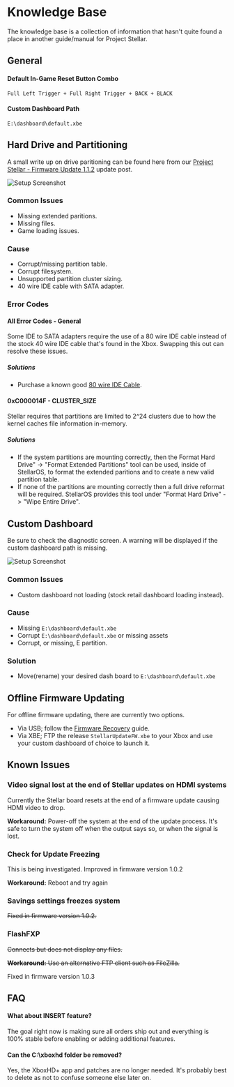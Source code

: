 # Knowledge Base
The knowledge base is a collection of information that hasn't quite found a place in another guide/manual for Project Stellar.

## General
#### Default In-Game Reset Button Combo
``Full Left Trigger + Full Right Trigger + BACK + BLACK``

#### Custom Dashboard Path
``E:\dashboard\default.xbe``

## Hard Drive and Partitioning
A small write up on drive paritioning can be found here from our [Project Stellar - Firmware Update 1.1.2](https://makemhz.com/blogs/news/project-stellar-firmware-update-1-1-2) update post.

![Setup Screenshot](images/troubleshooting/hdd_error_2.png)

### Common Issues
- Missing extended paritions.
- Missing files.
- Game loading issues.

### Cause
- Corrupt/missing partition table.
- Corrupt filesystem.
- Unsupported partition cluster sizing.
- 40 wire IDE cable with SATA adapter.

### Error Codes

#### All Error Codes - General
Some IDE to SATA adapters require the use of a 80 wire IDE cable instead of the stock 40 wire IDE cable that's found in the Xbox. Swapping this out can resolve these issues.

##### Solutions
- Purchase a known good [80 wire IDE Cable](https://www.ebay.com/itm/264927666468).

#### 0xC000014F - CLUSTER_SIZE
Stellar requires that partitions are limited to 2^24 clusters due to how the kernel caches file information in-memory.

##### Solutions
- If the system partitions are mounting correctly, then the Format Hard Drive" -> "Format Extended Partitions" tool can be used, inside of StellarOS, to format the extended paritions and to create a new valid partition table.
- If none of the partitions are mounting correctly then a full drive reformat will be required. StellarOS provides this tool under "Format Hard Drive" -> "Wipe Entire Drive".

## Custom Dashboard
Be sure to check the diagnostic screen. A warning will be displayed if the custom dashboard path is missing.

![Setup Screenshot](images/troubleshooting/diagnostics.png)

### Common Issues
- Custom dashboard not loading (stock retail dashboard loading instead).

### Cause
- Missing ``E:\dashboard\default.xbe``
- Corrupt ``E:\dashboard\default.xbe`` or missing assets
- Corrupt, or missing, E partition.

### Solution
- Move(rename) your desired dash board to ``E:\dashboard\default.xbe``

## Offline Firmware Updating
For offline firmware updating, there are currently two options.
- Via USB; follow the [Firmware Recovery](Firmware%20Recovery.md) guide.
- Via XBE; FTP the release ``StellarUpdateFW.xbe`` to your Xbox and use your custom dashboard of choice to launch it.

## Known Issues

### Video signal lost at the end of Stellar updates on HDMI systems
Currently the Stellar board resets at the end of a firmware update causing HDMI video to drop.

**Workaround:** Power-off the system at the end of the update process. It's safe to turn the system off when the output says so, or when the signal is lost.

### Check for Update Freezing
This is being investigated. Improved in firmware version 1.0.2

**Workaround:** Reboot and try again

### Savings settings freezes system
~~Fixed in firmware version 1.0.2.~~

### FlashFXP
~~Connects but does not display any files.~~

~~**Workaround:** Use an alternative FTP client such as FileZilla.~~

Fixed in firmware version 1.0.3

## FAQ

#### What about INSERT feature?
The goal right now is making sure all orders ship out and everything is 100% stable before enabling or adding additional features.

#### Can the C:\xboxhd folder be removed?
Yes, the XboxHD+ app and patches are no longer needed. It's probably best to delete as not to confuse someone else later on.
